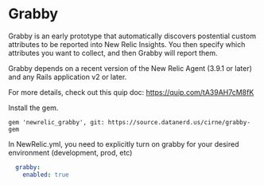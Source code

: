 # Grabby

Grabby is an early prototype that automatically discovers postential custom attributes to be reported
into New Relic Insights.  You then specify which attributes you want to collect, and then Grabby will report
them.

Grabby depends on a recent version of the New Relic Agent (3.9.1 or later) and any Rails application
v2 or later.

For more details, check out this quip doc: https://quip.com/tA39AH7cM8fK

Install the gem. 
```
gem 'newrelic_grabby', git: https://source.datanerd.us/cirne/grabby-gem
```

In NewRelic.yml, you need to explicitly turn on grabby for your desired environment (development, prod, etc)

```yaml
  grabby:
    enabled: true
```
